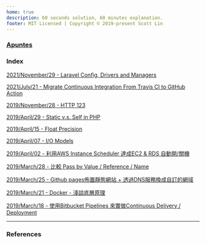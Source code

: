 ```yaml
---
home: true
description: 60 seconds solution, 60 minutes explanation.
footer: MIT Licensed | Copyright © 2019-present Scott Lin
---
```


### [Apuntes](https://apuntes.majaja.org)

### Index

[2021/November/29 - Laravel Config, Drivers and Managers][article#2021-nov-29]

[2021/July/21 - Migrate Continuous Integration From Travis CI to GitHub Action][article#2021-jul-21]

[2019/November/28 - HTTP 123][article#2019-nov-28]

[2019/April/29 - Static v.s. Self in PHP][article#2019-april-29]

[2019/April/15 - Float Precision][article#2019-april-15]

[2019/April/07 - I/O Models][article#2019-april-07-io-models]

[2019/April/02 - 利用AWS Instance Scheduler 達成EC2 & RDS 自動開/關機][article#2019-april-02]

[2019/March/28 - 比較 Pass by Value / Reference / Name][article#2019-march-28]

[2019/March/25 - Github pages佈置靜態網站 + 透過DNS服務換成自訂的網域][article#2019-march-25]

[2019/March/21 - Docker - 淺談底層原理][article#2019-march-21]

[2019/March/18 - 使用Bitbucket Pipelines 來實做Continuous Delivery / Deployment][article#2019-march-18]


---

### References

[article#2019-march-18]: /posts/2019/2019-march-18-bitbucket-pipelines-and-continuous-delivery-and-deployment.md

[article#2019-march-21]: /posts/2019/2019-march-21-docker-introduction.md

[article#2019-march-25]: /posts/2019/2019-march-25-github-pages-with-gandi-dns-configuration.md

[article#2019-march-28]: /posts/2019/2019-march-28-difference-between-pass-by-value-reference-name.md

[article#2019-april-02]: /posts/2019/2019-april-02-use-aws-instance-scheduler-for-auto-turning-instances-on-and-off.md

[article#2019-april-07-io-models]: /posts/2019/2019-april-07-io-models.md

[article#2019-april-15]: /posts/2019/2019-april-15-float-precision.md

[article#2019-april-29]: /posts/2019/2019-april-29-static-vs-self-in-php.md

[article#2019-nov-28]: /posts/2019/2019-nov-28-http-123.md

[article#2021-jul-21]: /posts/2021/2021-jul-21-migrate-ci-from-travis-to-github-action.md

[article#2021-nov-29]: /posts/2021/2021-nov-29-laravel-config-drivers-and-managers.md
